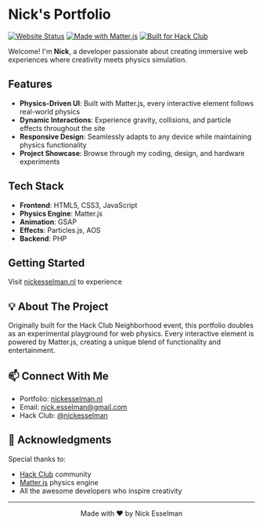 # Nick's Portfolio

[![Website Status](https://img.shields.io/website?url=https%3A%2F%2Fnickesselman.nl)](https://nickesselman.nl)
[![Made with Matter.js](https://img.shields.io/badge/Made%20with-Matter.js-brightgreen)](https://brm.io/matter-js/)
[![Built for Hack Club](https://img.shields.io/badge/Built%20for-Hack%20Club-red)](https://hackclub.com)

Welcome! I'm **Nick**, a developer passionate about creating immersive web experiences where creativity meets physics simulation.

## Features

- **Physics-Driven UI**: Built with Matter.js, every interactive element follows real-world physics
- **Dynamic Interactions**: Experience gravity, collisions, and particle effects throughout the site
- **Responsive Design**: Seamlessly adapts to any device while maintaining physics functionality
- **Project Showcase**: Browse through my coding, design, and hardware experiments

## Tech Stack

- **Frontend**: HTML5, CSS3, JavaScript
- **Physics Engine**: Matter.js
- **Animation**: GSAP
- **Effects**: Particles.js, AOS
- **Backend**: PHP

## Getting Started

Visit [nickesselman.nl](https://nickesselman.nl) to experience

## 💡 About The Project

Originally built for the Hack Club Neighborhood event, this portfolio doubles as an experimental playground for web physics. Every interactive element is powered by Matter.js, creating a unique blend of functionality and entertainment.

## 📫 Connect With Me

- Portfolio: [nickesselman.nl](https://nickesselman.nl)
- Email: [nick.esselman@gmail.com](mailto:nick.esselman@gmail.com)
- Hack Club: [@nickesselman](https://hackclub.com)

## 🙏 Acknowledgments

Special thanks to:
- [Hack Club](https://hackclub.com) community
- [Matter.js](https://brm.io/matter-js/) physics engine
- All the awesome developers who inspire creativity

---

<p align="center">Made with ❤️ by Nick Esselman</p>
